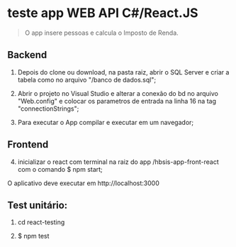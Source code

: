 # teste app WEB API C#/React.JS

> O app insere pessoas e calcula o Imposto de Renda.

## Backend

1. Depois do clone ou download, na pasta raiz, abrir o SQL Server e criar a tabela como no arquivo "/banco de dados.sql";

2. Abrir o projeto no Visual Studio e alterar a conexão do bd no arquivo "Web.config" e colocar os parametros de entrada na linha 16 na tag "connectionStrings";

3. Para executar o App compilar e executar em um navegador;

## Frontend
4. inicializar o react com terminal na raiz do app /hbsis-app-front-react com o comando $ npm start;

O aplicativo deve executar em http://localhost:3000

## Test unitário:

1. cd react-testing

2. $ npm test
